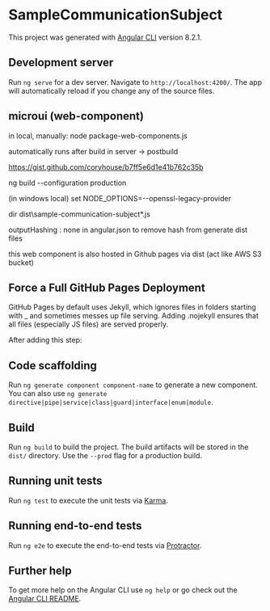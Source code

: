 # SampleCommunicationSubject

This project was generated with [Angular CLI](https://github.com/angular/angular-cli) version 8.2.1.

## Development server

Run `ng serve` for a dev server. Navigate to `http://localhost:4200/`. The app will automatically reload if you change any of the source files.

## microui (web-component)

in local, manually: node package-web-components.js

automatically runs after build in server -> postbuild

https://gist.github.com/coryhouse/b7ff5e6d1e41b762c35b

ng build --configuration production

(in windows local) set NODE_OPTIONS=--openssl-legacy-provider

dir dist\sample-communication-subject\*.js

outputHashing : none in angular.json to remove hash from generate dist files

this  web component is also hosted in Github pages via dist (act like AWS S3 bucket)

## Force a Full GitHub Pages Deployment

GitHub Pages by default uses Jekyll, which ignores files in folders starting with _ and sometimes messes up file serving.
Adding .nojekyll ensures that all files (especially JS files) are served properly.

After adding this step:

## Code scaffolding

Run `ng generate component component-name` to generate a new component. You can also use `ng generate directive|pipe|service|class|guard|interface|enum|module`.

## Build

Run `ng build` to build the project. The build artifacts will be stored in the `dist/` directory. Use the `--prod` flag for a production build.

## Running unit tests

Run `ng test` to execute the unit tests via [Karma](https://karma-runner.github.io).

## Running end-to-end tests

Run `ng e2e` to execute the end-to-end tests via [Protractor](http://www.protractortest.org/).

## Further help

To get more help on the Angular CLI use `ng help` or go check out the [Angular CLI README](https://github.com/angular/angular-cli/blob/master/README.md).
